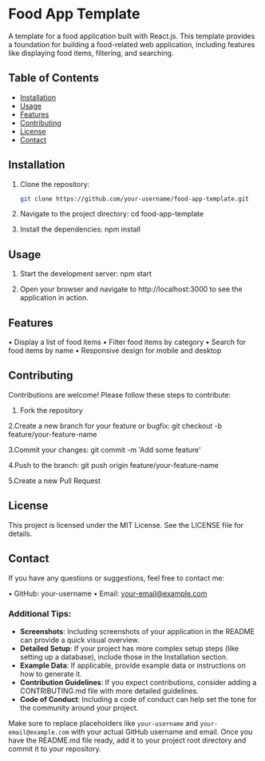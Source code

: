 # Food App Template

A template for a food application built with React.js. This template provides a foundation for building a food-related web application, including features like displaying food items, filtering, and searching.

## Table of Contents

- [Installation](#installation)
- [Usage](#usage)
- [Features](#features)
- [Contributing](#contributing)
- [License](#license)
- [Contact](#contact)

## Installation

1. Clone the repository:
   ```bash
   git clone https://github.com/your-username/food-app-template.git

2. Navigate to the project directory:
    cd food-app-template

3. Install the dependencies:
    npm install

## Usage

1. Start the development server:
    npm start
   
2. Open your browser and navigate to http://localhost:3000 to see the application in action.

## Features

• Display a list of food items
• Filter food items by category
• Search for food items by name
• Responsive design for mobile and desktop

## Contributing

Contributions are welcome! Please follow these steps to contribute:

1. Fork the repository

2.Create a new branch for your feature or bugfix:
    git checkout -b feature/your-feature-name
    
3.Commit your changes:
    git commit -m 'Add some feature'
    
4.Push to the branch:
    git push origin feature/your-feature-name
    
5.Create a new Pull Request

## License

This project is licensed under the MIT License. See the LICENSE file for details.

## Contact
If you have any questions or suggestions, feel free to contact me:

• GitHub: your-username
• Email: your-email@example.com


### Additional Tips:

- **Screenshots**: Including screenshots of your application in the README can provide a quick visual overview.
- **Detailed Setup**: If your project has more complex setup steps (like setting up a database), include those in the Installation section.
- **Example Data**: If applicable, provide example data or instructions on how to generate it.
- **Contribution Guidelines**: If you expect contributions, consider adding a CONTRIBUTING.md file with more detailed guidelines.
- **Code of Conduct**: Including a code of conduct can help set the tone for the community around your project.

Make sure to replace placeholders like `your-username` and `your-email@example.com` with your actual GitHub username and email. Once you have the README.md file ready, add it to your project root directory and commit it to your repository.
